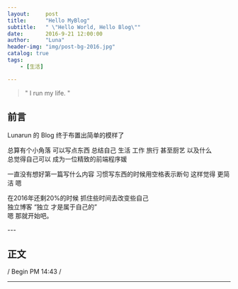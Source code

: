 ```yaml
---
layout:     post
title:      "Hello MyBlog"
subtitle:   " \"Hello World, Hello Blog\""
date:       2016-9-21 12:00:00
author:     "Luna"
header-img: "img/post-bg-2016.jpg"
catalog: true
tags:
    - [生活]

---
```



> " I run my life. "

## 前言

Lunarun 的 Blog 终于布置出简单的模样了 

总算有个小角落 可以写点东西 总结自己 生活 工作 旅行 甚至厨艺 以及什么  
总觉得自己可以 成为一位精致的前端程序媛  

一直没有想好第一篇写什么内容 习惯写东西的时候用空格表示断句 这样觉得 更简洁 嗯   

在2016年还剩20%的时候 抓住些时间去改变些自己  
独立博客 “独立 才是属于自己的”  
嗯 那就开始吧。

<p id = "build"></p>
---

## 正文 

/ Begin PM 14:43 /  

---









